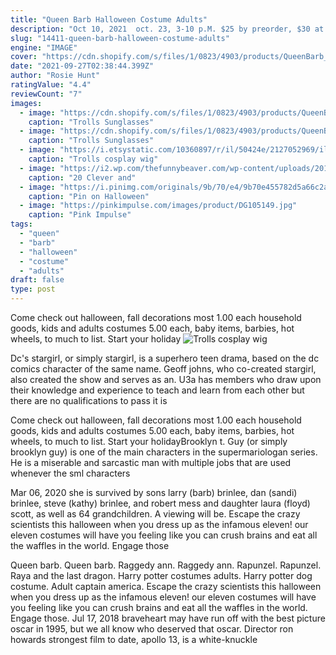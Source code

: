 ```yaml
---
title: "Queen Barb Halloween Costume Adults"
description: "Oct 10, 2021  oct. 23, 3-10 p.M. $25 by preorder, $30 at the door of dillingers and freedoms edge brewing co., $25 if wearing a costume. A halloween-themed bar crawl coordinated by the"
slug: "14411-queen-barb-halloween-costume-adults"
engine: "IMAGE"
cover: "https://cdn.shopify.com/s/files/1/0823/4903/products/QueenBarb_1920x.progressive.jpg?v=1602539271"
date: "2021-09-27T02:38:44.399Z"
author: "Rosie Hunt"
ratingValue: "4.4"
reviewCount: "7"
images:
  - image: "https://cdn.shopify.com/s/files/1/0823/4903/products/QueenBarb_1920x.progressive.jpg?v=1602539271"
    caption: "Trolls Sunglasses"
  - image: "https://cdn.shopify.com/s/files/1/0823/4903/products/QueenBarb_1200x1200.jpg?v=1602539271"
    caption: "Trolls Sunglasses"
  - image: "https://i.etsystatic.com/10360897/r/il/50424e/2127052969/il_570xN.2127052969_mrio.jpg"
    caption: "Trolls cosplay wig"
  - image: "https://i2.wp.com/thefunnybeaver.com/wp-content/uploads/2018/10/sharkcostumes.jpg?resize=564%2C846"
    caption: "20 Clever and"
  - image: "https://i.pinimg.com/originals/9b/70/e4/9b70e455782d5a66c2aaa965ba4894b4.jpg"
    caption: "Pin on Halloween"
  - image: "https://pinkimpulse.com/images/product/DG105149.jpg"
    caption: "Pink Impulse"
tags:
  - "queen"
  - "barb"
  - "halloween"
  - "costume"
  - "adults"
draft: false
type: post
---
```


Come check out halloween, fall decorations most 1.00 each household goods, kids and adults costumes 5.00 each, baby items, barbies, hot wheels, to much to list. Start your holiday
![Trolls cosplay wig](https://i.etsystatic.com/10360897/r/il/50424e/2127052969/il_570xN.2127052969_mrio.jpg "Trolls cosplay wig")

Dc&#39;s stargirl, or simply stargirl, is a superhero teen drama, based on the dc comics character of the same name. Geoff johns, who co-created stargirl, also created the show and serves as an. U3a has members who draw upon their knowledge and experience to teach and learn from each other but there are no qualifications to pass  it is
<!--inArticleAds-->

<!--galleryOne-->

Come check out halloween, fall decorations most 1.00 each household goods, kids and adults costumes 5.00 each, baby items, barbies, hot wheels, to much to list. Start your holidayBrooklyn t. Guy (or simply brooklyn guy) is one of the main characters in the supermariologan series. He is a miserable and sarcastic man with multiple jobs that are used whenever the sml characters
<!--inArticleAds-->

<!--galleryTwo-->

Mar 06, 2020 she is survived by sons larry (barb) brinlee, dan (sandi) brinlee, steve (kathy) brinlee, and robert mess and daughter laura (floyd) scott, as well as 64 grandchildren. A viewing will be. Escape the crazy scientists this halloween when you dress up as the infamous eleven! our eleven costumes will have you feeling like you can crush brains and eat all the waffles in the world. Engage those
<!--galleryThree-->

Queen barb. Queen barb. Raggedy ann. Raggedy ann. Rapunzel. Rapunzel. Raya and the last dragon.  Harry potter costumes adults. Harry potter dog costume. Adult captain america. Escape the crazy scientists this halloween when you dress up as the infamous eleven! our eleven costumes will have you feeling like you can crush brains and eat all the waffles in the world. Engage those. Jul 17, 2018 braveheart may have run off with the best picture oscar in 1995, but we all know who deserved that oscar. Director ron howards strongest film to date, apollo 13, is a white-knuckle